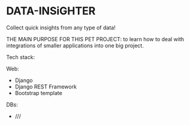 # DATA-INSiGHTER
Collect quick insights from any type of data!<br>

THE MAIN PURPOSE FOR THIS PET PROJECT: to learn how to deal with integrations of smaller applications into one big project.<br>


Tech stack:<br>


Web:<br>
- Django
- Django REST Framework
- Bootstrap template<br>


DBs:<br>
- ///

